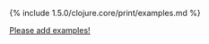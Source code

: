 {% include 1.5.0/clojure.core/print/examples.md %}

[Please add examples!](https://github.com/arrdem/grimoire/edit/master/_includes/1.6.0/clojure.core/print/examples.md)
